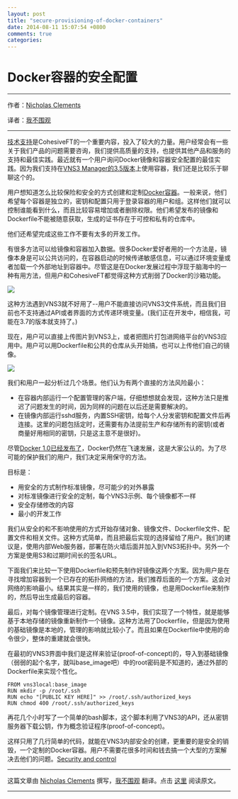 ```yaml
---
layout: post
title: "secure-provisioning-of-docker-containers"
date: 2014-08-11 15:07:54 +0800
comments: true
categories: 
---
```


# Docker容器的安全配置

***
作者：[Nicholas Clements](http://www.linkedin.com/pub/nicholas-clements/13/544/478) 

译者：[我不围观](http://weibo.com/ooutman)
***

[技术支持](http://www.cohesiveft.com/support/support-contacts/)是CohesiveFT的一个重要内容，投入了较大的力量。用户经常会有一些关于我们产品的问题需要咨询，我们提供高质量的支持，也提供其他产品和服务的支持和最佳实践。最近就有一个用户询问Docker镜像和容器安全配置的最佳实践。因为我们支持在[VNS3 Manager的3.5版本](http://www.cohesiveft.com/support/vns3-release-notes/)上使用容器，我们还是比较乐于聊聊这个的。

用户想知道怎么比较保险和安全的方式创建和定制[Docker容器](https://www.docker.com/whatisdocker/)。一般来说，他们希望每个容器是独立的，密钥和配置只用于登录容器的用户和组。这样他们就可以控制谁能看到什么，而且比较容易增加或者删除权限。他们希望发布的镜像和Dockerfile不能被随意获取，生成的证书存在于可控和私有的仓库中。

他们还希望完成这些工作不要有太多的开发工作。

有很多方法可以给镜像和容器加入数据。很多Docker爱好者用的一个方法是，镜像本身是可以公共访问的，在容器启动的时候传递敏感信息，可以通过环境变量或者加载一个外部地址到容器中。尽管这是在Docker发展过程中浮现于脑海中的一种有用方法，但用户和CohesiveFT都觉得这种方式削弱了Docker的沙箱功能。

![](http://i.kinja-img.com/gawker-media/image/upload/s--8dnJmCqZ--/c_fit,fl_progressive,q_80,w_636/17m8iznzixs6jjpg.jpg)

这种方法遇到VNS3就不好用了--用户不能直接访问VNS3文件系统，而且我们目前也不支持通过API或者界面的方式传递环境变量。(我们正在开发中，相信我，可能在3.7的版本就支持了。)

现在，用户可以直接上传图片到VNS3上，或者把图片打包进网络平台的VNS3应用中。用户可以用Dockerfile和公共的仓库从头开始搞，也可以上传他们自己的镜像。

![](http://img.scoop.it/WO4z2Deip51YhTBUMirOWzl72eJkfbmt4t8yenImKBVvK0kTmF0xjctABnaLJIm9)

我们和用户一起分析过几个场景。他们认为有两个直接的方法风险最小：


* 在容器内部运行一个配置管理的客户端，仔细想想就会发现，这种方法只是推迟了问题发生的时间，因为同样的问题在以后还是需要解决的。
* 在镜像内部运行sshd服务，内置SSH密钥，给每个人分发密钥和配置文件后再连接。这里的问题包括定时，还需要有办法提前生产和存储所有的密钥(或者商量好用相同的密钥，只是这主意不是很好)。

尽管[Docker 1.0已经发布了](http://blog.docker.com/2014/07/announcing-docker-1-1/)，Docker仍然在飞速发展，这是大家公认的。为了尽可能的保护我们的用户，我们决定采用保守的方法。

目标是：

* 用安全的方式制作标准镜像，尽可能少的对外暴露
* 对标准镜像进行安全的定制，每个VNS3示例、每个镜像都不一样
* 安全存储修改的内容
* 最小的开发工作

我们从安全的和不影响使用的方式开始存储对象、镜像文件、Dockerfile文件、配置文件和相关文件。这种方式简单，而且把最后实现的选择留给了用户。我们的建议是，使用内部Web服务器，部署在防火墙后面并加入到VNS3拓扑中。另外一个方案是使用S3和过期时间长的签名URL。

下面我们来比较一下使用Dockerfile和预先制作好镜像这两个方案。因为用户是在寻找增加容器到一个已存在的拓扑网络的方法，我们推荐后面的一个方案。这会对网络的影响最小。结果其实是一样的，我们使用的镜像，也是用Dockerfile来制作的，然后导出生成最后的容器。

最后，对每个镜像管理进行定制。在VNS 3.5中，我们实现了一个特性，就是能够基于本地存储的镜像重新制作一个镜像。这种方法用了Dockerfile，但是因为使用的基础镜像是本地的，管理的影响就比较小了。而且如果在Dockerfile中使用的命令很少，整体的重建就会很快。

在最初的VNS3界面中我们是这样来验证(proof-of-concept)的，导入到基础镜像（弱弱的起个名字，就叫base_image吧）中的root密码是不知道的，通过外部的Dockerfile来实现个性化。

```
FROM vns3local:base_image
RUN mkdir -p /root/.ssh
RUN echo "[PUBLIC KEY HERE]" >> /root/.ssh/authorized_keys
RUN chmod 400 /root/.ssh/authorized_keys
```

再花几个小时写了一个简单的bash脚本，这个脚本利用了VNS3的API，还从密钥服务器下载公钥，作为概念验证程序(proof-of-concept)。

这样只用了几行简单的代码，就能在VNS3内部安全的创建，更重要的是安全的销毁，一个定制的Docker容器。用户不需要花很多时间和钱去搞一个大型的方案解决去他们的问题。[Security and control](http://www.cohesiveft.com/products/vns3/)


***
这篇文章由 [Nicholas Clements](http://www.linkedin.com/pub/nicholas-clements/13/544/478)  撰写，[我不围观](http://weibo.com/ooutman) 翻译。点击 [这里](http://blog.cohesiveft.com/2014/07/secure-provisioning-of-docker-containers.html) 阅读原文。
***